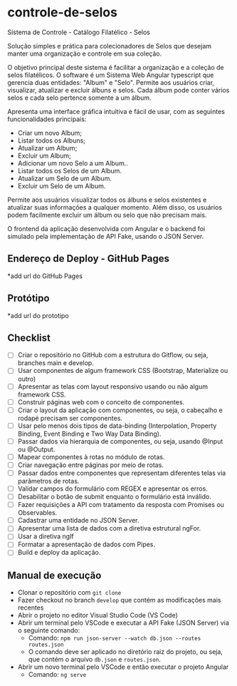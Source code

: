 # controle-de-selos

Sistema de Controle - Catálogo Filatélico - Selos


Solução simples e prática para colecionadores de Selos que desejam manter uma organização e controle em sua coleção.
	
O objetivo principal deste sistema é  facilitar a organização e a coleção de selos filatélicos.
O software é um Sistema Web  Angular typescript que gerencia duas entidades: "Album" e "Selo". 
Permite aos usuários criar, visualizar, atualizar e excluir álbuns e selos. Cada álbum pode conter vários selos e cada selo pertence somente a um álbum.

Apresenta uma interface gráfica intuitiva e fácil de usar, com as seguintes funcionalidades principais:

* Criar um novo Album;
* Listar todos os Albuns;
* Atualizar um Album;
* Excluir um Album;
* Adicionar um novo Selo a um Album..
* Listar todos os Selos de um Album.
* Atualizar um Selo de um Album.
* Excluir um Selo de um Album.

	
Permite aos usuários visualizar todos os álbuns e selos existentes e atualizar suas informações a qualquer momento. Além disso, os usuários podem facilmente excluir um álbum ou selo que não precisam mais.

O frontend da aplicação desenvolvida com Angular e o backend foi simulado pela implementação de API Fake, usando o JSON Server.

## Endereço de Deploy - GitHub Pages

*add url do GitHub Pages

## Protótipo

*add url do prototipo

## Checklist

- [ ] Criar o repositório no GitHub com a estrutura do Gitflow, ou seja, branches main e develop.
- [ ] Usar componentes de algum framework CSS (Bootstrap, Materialize ou outro)
- [ ] Apresentar as telas com layout responsivo usando ou não algum framework CSS.
- [ ] Construir páginas web com o conceito de componentes.
- [ ] Criar o layout da aplicação com componentes, ou seja, o cabeçalho e rodapé precisam ser componentes.
- [ ] Usar pelo menos dois tipos de data-binding (Interpolation, Property Binding, Event Binding e Two Way Data Binding).
- [ ] Passar dados via hierarquia de componentes, ou seja, usando @Input ou @Output.
- [ ] Mapear componentes à rotas no módulo de rotas.
- [ ] Criar navegação entre páginas por meio de rotas.
- [ ] Passar dados entre componentes que representam diferentes telas via parâmetros de rotas.
- [ ] Validar campos do formulário com REGEX e apresentar os erros.
- [ ] Desabilitar o botão de submit enquanto o formulário está inválido.
- [ ] Fazer requisições a API com tratamento da resposta com Promises ou Observables.
- [ ] Cadastrar uma entidade no JSON Server.
- [ ] Apresentar uma lista de dados com a diretiva estrutural ngFor.
- [ ] Usar a diretiva ngIf
- [ ] Formatar a apresentação de dados com Pipes.
- [ ] Build e deploy da aplicação.

## Manual de execução
- Clonar o repositório com `git clone`
- Fazer checkout no branch `develop` que contém as modificações mais recentes
- Abrir o projeto no editor Visual Studio Code (VS Code)
- Abrir um terminal pelo VSCode e executar a API Fake (JSON Server) via o seguinte comando: 
  - Comando: `npm run json-server --watch db.json --routes routes.json`
  - O comando deve ser aplicado no diretório raiz do projeto, ou seja, que contém o arquivo `db.json` e `routes.json`.
- Abrir um novo terminal pelo VSCode e então executar o projeto Angular
  - Comando: `ng serve`


